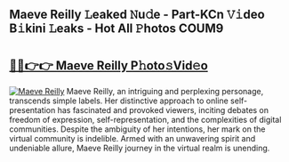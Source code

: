 ## Maeve Reilly 𝙻eaked 𝙽u𝚍e - Part-KCn 𝚅𝚒deo B𝚒kini 𝙻eaks - Hot All 𝙿hotos COUM9

# <h2><a href="http://ld12hd.urlbe.top/?page=Maeve+Reilly">🔗🔗👉👉 Maeve Reilly P𝚑oto𝚜Vid𝚎o</a></h2>

[![Maeve Reilly](https://i.imgur.com/eBuTRDB.gif)](http://ld12hd.urlbe.top/?page=Maeve+Reilly)
Maeve Reilly, an intriguing and perplexing personage, transcends simple labels. Her distinctive approach to online self-presentation has fascinated and provoked viewers, inciting debates on freedom of expression, self-representation, and the complexities of digital communities. Despite the ambiguity of her intentions, her mark on the virtual community is indelible. Armed with an unwavering spirit and undeniable allure, Maeve Reilly journey in the virtual realm is unending.
